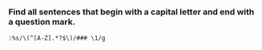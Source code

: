 ### Find all sentences that begin with a capital letter and end with a question mark.

```regex
:%s/\(^[A-Z].*?$\)/### \1/g
```
